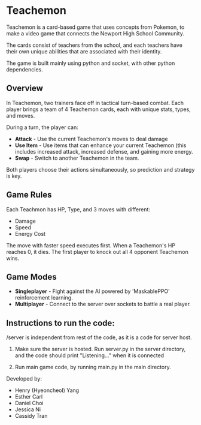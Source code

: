 # Teachemon
Teachemon is a card-based game that uses concepts from Pokemon, to make a video game that connects the Newport High School Community.

The cards consist of teachers from the school, and each teachers have their own unique abilities that are associated with their identity. 

The game is built mainly using python and socket, with other python dependencies.

## Overview

In Teachemon, two trainers face off in tactical turn-based combat.
Each player brings a team of 4 Teachemon cards, each with unique stats, types, and moves.

During a turn, the player can:
- **Attack** - Use the current Teachemon's moves to deal damage
- **Use Item** - Use items that can enhance your current Teachemon (this includes increased attack, increased defense, and gaining more energy.
- **Swap** - Switch to another Teachemon in the team.

Both players choose their actions simultaneously, so prediction and strategy is key.

## Game Rules

Each Teachmon has HP, Type, and 3 moves with different:
 - Damage
 - Speed
 - Energy Cost

The move with faster speed executes first.
When a Teachemon's HP reaches 0, it dies.
The first player to knock out all 4 opponent Teachemon wins.

## Game Modes

- **Singleplayer** - Fight against the AI powered by 'MaskablePPO' reinforcement learning.
- **Multiplayer** - Connect to the server over sockets to battle a real player.

## Instructions to run the code:
/server is independent from rest of the code, as it is a code for server host.

1. Make sure the server is hosted. Run server.py in the server directory, and the code should print "Listening..." when it is connected

2. Run main game code, by running main.py in the main directory. 




Developed by:
- Henry (Hyeoncheol) Yang
- Esther Carl
- Daniel Choi
- Jessica Ni
- Cassidy Tran

